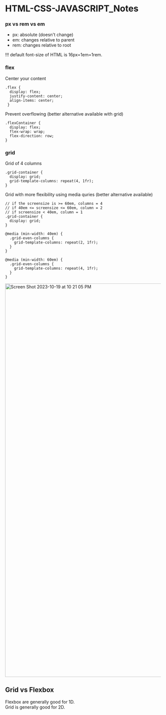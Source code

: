 # HTML-CSS-JAVASCRIPT_Notes
### px vs rem vs em
* px: absolute (doesn't change)</br>
* em: changes relative to parent</br>
* rem: changes relative to root</br>

!!! default font-size of HTML is 16px=1em=1rem.

### flex
Center your content
```
.flex {
  display: flex;
  justify-content: center;
  align-items: center;
 }
```
Prevent overflowing (better alternative available with grid)
```
.flexContainer {
  display: flex;
  flex-wrap: wrap;
  flex-direction: row;
}
```
### grid
Grid of 4 columns
```
.grid-container {
  display: grid;
  grid-template-columns: repeat(4, 1fr);
}
```
Grid with more flexibility using media quries (better alternative available)
```
// if the screensize is >= 60em, columns = 4
// if 40em <= screensize <= 60em, column = 2
// if screensize < 40em, column = 1
.grid-container {
  display: grid;
}

@media (min-width: 40em) {
  .grid-even-columns {
    grid-template-columns: repeat(2, 1fr);
  }
}

@media (min-width: 60em) {
  .grid-even-columns {
    grid-template-columns: repeat(4, 1fr);
  }
}
```
<img width="1275" alt="Screen Shot 2023-10-19 at 10 21 05 PM" src="https://github.com/diwassapkota805/HTML-CSS-JAVASCRIPT_Notes/assets/102276270/93bf78be-2736-489f-a60a-b32b42b1a85d">

## Grid vs Flexbox
Flexbox are generally good for 1D.  
Grid is generally good for 2D.


